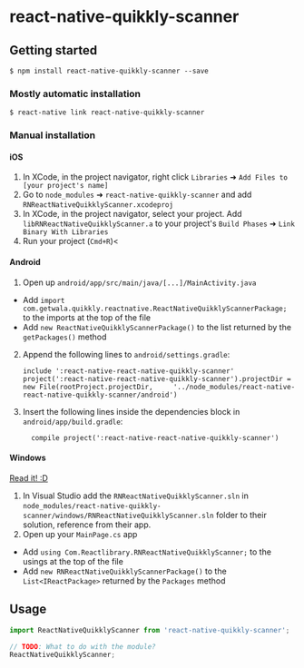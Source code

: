 
# react-native-quikkly-scanner

## Getting started

`$ npm install react-native-quikkly-scanner --save`

### Mostly automatic installation

`$ react-native link react-native-quikkly-scanner`

### Manual installation


#### iOS

1. In XCode, in the project navigator, right click `Libraries` ➜ `Add Files to [your project's name]`
2. Go to `node_modules` ➜ `react-native-quikkly-scanner` and add `RNReactNativeQuikklyScanner.xcodeproj`
3. In XCode, in the project navigator, select your project. Add `libRNReactNativeQuikklyScanner.a` to your project's `Build Phases` ➜ `Link Binary With Libraries`
4. Run your project (`Cmd+R`)<

#### Android

1. Open up `android/app/src/main/java/[...]/MainActivity.java`
  - Add `import com.getwala.quikkly.reactnative.ReactNativeQuikklyScannerPackage;` to the imports at the top of the file
  - Add `new ReactNativeQuikklyScannerPackage()` to the list returned by the `getPackages()` method
2. Append the following lines to `android/settings.gradle`:
  	```
  	include ':react-native-react-native-quikkly-scanner'
  	project(':react-native-react-native-quikkly-scanner').projectDir = new File(rootProject.projectDir, 	'../node_modules/react-native-react-native-quikkly-scanner/android')
  	```
3. Insert the following lines inside the dependencies block in `android/app/build.gradle`:
  	```
      compile project(':react-native-react-native-quikkly-scanner')
  	```

#### Windows
[Read it! :D](https://github.com/ReactWindows/react-native)

1. In Visual Studio add the `RNReactNativeQuikklyScanner.sln` in `node_modules/react-native-quikkly-scanner/windows/RNReactNativeQuikklyScanner.sln` folder to their solution, reference from their app.
2. Open up your `MainPage.cs` app
  - Add `using Com.Reactlibrary.RNReactNativeQuikklyScanner;` to the usings at the top of the file
  - Add `new RNReactNativeQuikklyScannerPackage()` to the `List<IReactPackage>` returned by the `Packages` method


## Usage
```javascript
import ReactNativeQuikklyScanner from 'react-native-quikkly-scanner';

// TODO: What to do with the module?
ReactNativeQuikklyScanner;
```
  